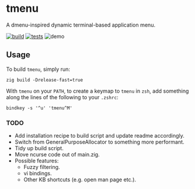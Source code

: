 # tmenu
A dmenu-inspired dynamic terminal-based application menu.

[![build](https://github.com/deforde/tmenu/actions/workflows/build.yml/badge.svg)](https://github.com/deforde/tmenu/actions/workflows/build.yml)
[![tests](https://github.com/deforde/tmenu/actions/workflows/test.yml/badge.svg)](https://github.com/deforde/tmenu/actions/workflows/test.yml)
![demo](https://user-images.githubusercontent.com/7503504/210374311-553c63ab-429b-426c-a333-2be80771158a.gif)


## Usage
To build `tmenu`, simply run:
```
zig build -Drelease-fast=true
```

With `tmenu` on your `PATH`, to create a keymap to `tmenu` in `zsh`, add something along the lines of the following to your `.zshrc`:
```
bindkey -s '^u' 'tmenu^M'
```

### TODO
- Add installation recipe to build script and update readme accordingly.
- Switch from GeneralPurposeAllocator to something more performant.
- Tidy up build script.
- Move ncurse code out of main.zig.
- Possible features:
    - Fuzzy filtering.
    - vi bindings.
    - Other KB shortcuts (e.g. open man page etc.).
